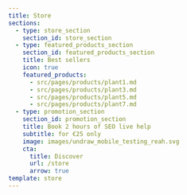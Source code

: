 ```yaml
---
title: Store
sections:
  - type: store_section
    section_id: store_section
  - type: featured_products_section
    section_id: featured_products_section
    title: Best sellers
    icon: true
    featured_products:
      - src/pages/products/plant1.md
      - src/pages/products/plant3.md
      - src/pages/products/plant5.md
      - src/pages/products/plant7.md
  - type: promotion_section
    section_id: promotion_section
    title: Book 2 hours of SEO live help
    subtitle: for €25 only
    image: images/undraw_mobile_testing_reah.svg
    cta:
      title: Discover
      url: /store
      arrow: true
template: store
---
```

